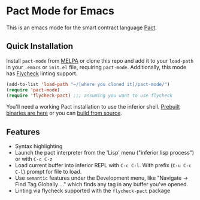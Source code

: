 Pact Mode for Emacs
===

This is an emacs mode for the smart contract language [Pact](http://kadena.io/pact).

Quick Installation
---

Install `pact-mode` from [MELPA](https://melpa.org) or clone this repo and add it to your `load-path` in your `.emacs` or `init.el` file, requiring `pact-mode`. Additionally, this mode has [Flycheck](https://github.com/kadena-io/flycheck-pact) linting support.

```lisp
(add-to-list 'load-path "~/[where you cloned it]/pact-mode/")
(require 'pact-mode)
(require 'flycheck-pact) ;;; assuming you want to use flycheck
```

You'll need a working Pact installation to use the inferior shell.
[Prebuilt binaries are here](http://kadena.io/pact/downloads.html)
or you can [build from source](https://github.com/kadena-io/pact#building).

Features
---
- Syntax highlighting
- Launch the pact interpreter from the 'Lisp' menu ("inferior lisp process") or with `C-c C-z`
- Load current buffer into inferior REPL with `C-c C-l`. With prefix (`C-u C-c C-l`) prompt for file to load.
- Use `semantic` features under the Development menu, like "Navigate -> Find Tag Globally ..."
  which finds any tag in any buffer you've opened.
- Linting via flycheck supported with the `flycheck-pact` package
